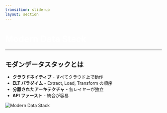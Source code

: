 ```yaml
---
transition: slide-up
layout: section
---
```


# Modern Data Stack

<style>
h1 {
    color: #ffffff;
}
</style>

---

## モダンデータスタックとは

- **クラウドネイティブ** - すべてクラウド上で動作
- **ELT パラダイム** - Extract, Load, Transform の順序
- **分離されたアーキテクチャ** - 各レイヤーが独立
- **API ファースト** - 統合が容易

<img src="/modern-data-stack.png" alt="Modern Data Stack" class="mx-auto my-8" style="max-width: 600px;">

<style>
h2 {
  margin-bottom: 1rem;
}
</style>
